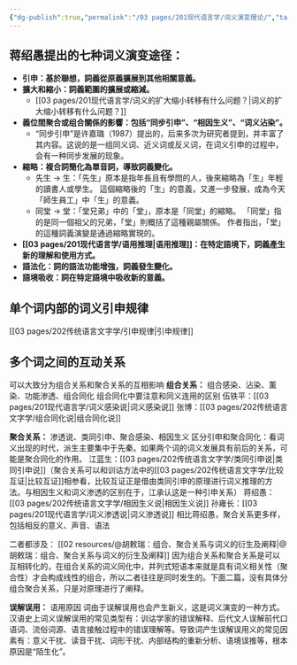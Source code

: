 ```yaml
---
{"dg-publish":true,"permalink":"/03 pages/201现代语言学/词义演变理论/","tags":["语言学"],"created":"2024-11-30T21:03:04.841+08:00","updated":"2025-03-02T18:57:32.819+08:00"}
---
```



## 蒋绍愚提出的七种词义演变途径：
- **引申：基於聯想，詞義從原義擴展到其他相關意義。**
- **擴大和縮小：詞義範圍的擴展或縮減。**
	- [[03 pages/201现代语言学/词义的扩大缩小转移有什么问题？\|词义的扩大缩小转移有什么问题？]]
- **義位間聚合或组合關係的影響：包括“同步引申”、“相因生义”、“词义沾染”。**
	- “同步引申”是许嘉璐（1987）提出的，后来多次为研究者提到，并丰富了其内容。这说的是一组同义词、近义词或反义词，在词义引申的过程中，会有一种同步发展的现象。
- **縮略：複合詞簡化為單音詞，導致詞義變化。**
	- 先生 → 生：「先生」原本是指年長且有學問的人，後來縮略為「生」年輕的讀書人或學生。 這個縮略後的「生」的意義，又進一步發展，成為今天「師生員工」中「生」的意義。
	- 同堂 → 堂：「堂兄弟」中的「堂」，原本是「同堂」的縮略。 「同堂」指的是同一個祖父的兄弟，「堂」則概括了這種親屬關係。 作者指出，「堂」的這種詞義演變是通過縮略實現的。
- **[[03 pages/201现代语言学/语用推理\|语用推理]]：在特定語境下，詞義產生新的理解和使用方式。**
- **語法化：詞的語法功能增強，詞義發生變化。**
- **語境吸收：詞在特定語境中吸收新的意義。**

## 单个词内部的词义引申规律
[[03 pages/202传统语言文字学/引申规律\|引申规律]]

## 多个词之间的互动关系
可以大致分为组合关系和聚合关系的互相影响
**组合关系：** 组合感染、沾染、薰染、功能渗透、组合同化
组合同化中要注意和同义连用的区别
伍铁平：[[03 pages/201现代语言学/词义感染说\|词义感染说]]
张博：[[03 pages/202传统语言文字学/组合同化说\|组合同化说]]

**聚合关系：** 渗透说、类同引申、聚合感染、相因生义
区分引申和聚合同化：看词义出现的时代，派生主要集中于先秦。如果两个词的词义发展具有前后的关系，可能是聚合同化的作用。
江蓝生：[[03 pages/202传统语言文字学/类同引申说\|类同引申说]]（聚合关系可以和训诂方法中的[[03 pages/202传统语言文字学/比较互证\|比较互证]]相参看，比较互证正是借由类同引申的原理进行词义推理的方法。与相因生义和词义渗透的区别在于，江承认这是一种引申关系）
蒋绍愚：[[03 pages/202传统语言文字学/相因生义说\|相因生义说]]
孙雍长：[[03 pages/201现代语言学/词义渗透说\|词义渗透说]] 相比蒋绍愚，聚合关系更多样，包括相反的意义、声音、语法

二者都涉及：
[[02 resources/@胡敕瑞：组合、聚合关系与词义的衍生及阐释\|@胡敕瑞：组合、聚合关系与词义的衍生及阐释]]
因为组合关系和聚合关系是可以互相转化的，在组合关系的词义同化中，并列式短语本来就是具有词义相关性（聚合性）才会构成线性的组合，所以二者往往是同时发生的。下面二篇，没有具体分组合聚合关系，只是对原理进行了阐释。

**误解误用：** 语用原因
词由于误解误用也会产生新义，这是词义演变的一种方式。汉语史上词义误解误用的常见类型有：训诂学家的错误解释、后代文人误解前代口语词、流俗词源、语言接触过程中的错误理解等。导致词产生误解误用义的常见因素有：意义干扰、读音干扰、词形干扰、内部结构的重新分析、语境误推等，根本原因是“陌生化”。